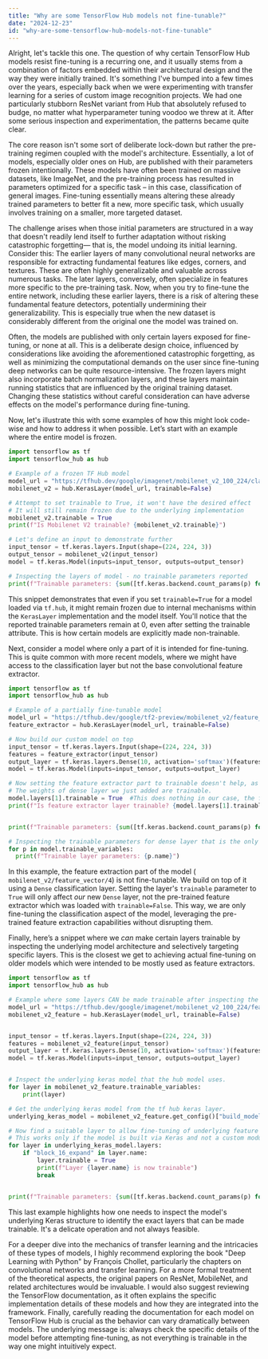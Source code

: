 ```yaml
---
title: "Why are some TensorFlow Hub models not fine-tunable?"
date: "2024-12-23"
id: "why-are-some-tensorflow-hub-models-not-fine-tunable"
---
```


Alright, let's tackle this one. The question of why certain TensorFlow Hub models resist fine-tuning is a recurring one, and it usually stems from a combination of factors embedded within their architectural design and the way they were initially trained. It's something I've bumped into a few times over the years, especially back when we were experimenting with transfer learning for a series of custom image recognition projects. We had one particularly stubborn ResNet variant from Hub that absolutely refused to budge, no matter what hyperparameter tuning voodoo we threw at it. After some serious inspection and experimentation, the patterns became quite clear.

The core reason isn't some sort of deliberate lock-down but rather the pre-training regimen coupled with the model's architecture. Essentially, a lot of models, especially older ones on Hub, are published with their parameters frozen intentionally. These models have often been trained on massive datasets, like ImageNet, and the pre-training process has resulted in parameters optimized for a specific task – in this case, classification of general images. Fine-tuning essentially means altering these already trained parameters to better fit a new, more specific task, which usually involves training on a smaller, more targeted dataset.

The challenge arises when those initial parameters are structured in a way that doesn't readily lend itself to further adaptation without risking catastrophic forgetting— that is, the model undoing its initial learning. Consider this: The earlier layers of many convolutional neural networks are responsible for extracting fundamental features like edges, corners, and textures. These are often highly generalizable and valuable across numerous tasks. The later layers, conversely, often specialize in features more specific to the pre-training task. Now, when you try to fine-tune the entire network, including these earlier layers, there is a risk of altering these fundamental feature detectors, potentially undermining their generalizability. This is especially true when the new dataset is considerably different from the original one the model was trained on.

Often, the models are published with only certain layers exposed for fine-tuning, or none at all. This is a deliberate design choice, influenced by considerations like avoiding the aforementioned catastrophic forgetting, as well as minimizing the computational demands on the user since fine-tuning deep networks can be quite resource-intensive. The frozen layers might also incorporate batch normalization layers, and these layers maintain running statistics that are influenced by the original training dataset. Changing these statistics without careful consideration can have adverse effects on the model's performance during fine-tuning.

Now, let's illustrate this with some examples of how this might look code-wise and how to address it when possible. Let’s start with an example where the entire model is frozen.

```python
import tensorflow as tf
import tensorflow_hub as hub

# Example of a frozen TF Hub model
model_url = "https://tfhub.dev/google/imagenet/mobilenet_v2_100_224/classification/5"
mobilenet_v2 = hub.KerasLayer(model_url, trainable=False)

# Attempt to set trainable to True, it won't have the desired effect
# It will still remain frozen due to the underlying implementation
mobilenet_v2.trainable = True
print(f"Is Mobilenet V2 trainable? {mobilenet_v2.trainable}")

# Let's define an input to demonstrate further
input_tensor = tf.keras.layers.Input(shape=(224, 224, 3))
output_tensor = mobilenet_v2(input_tensor)
model = tf.keras.Model(inputs=input_tensor, outputs=output_tensor)

# Inspecting the layers of model - no trainable parameters reported
print(f"Trainable parameters: {sum([tf.keras.backend.count_params(p) for p in model.trainable_variables])}")
```

This snippet demonstrates that even if you set `trainable=True` for a model loaded via `tf.hub`, it might remain frozen due to internal mechanisms within the `KerasLayer` implementation and the model itself. You'll notice that the reported trainable parameters remain at 0, even after setting the trainable attribute. This is how certain models are explicitly made non-trainable.

Next, consider a model where only a part of it is intended for fine-tuning. This is quite common with more recent models, where we might have access to the classification layer but not the base convolutional feature extractor.

```python
import tensorflow as tf
import tensorflow_hub as hub

# Example of a partially fine-tunable model
model_url = "https://tfhub.dev/google/tf2-preview/mobilenet_v2/feature_vector/4" # Note this is feature vector model
feature_extractor = hub.KerasLayer(model_url, trainable=False)

# Now build our custom model on top
input_tensor = tf.keras.layers.Input(shape=(224, 224, 3))
features = feature_extractor(input_tensor)
output_layer = tf.keras.layers.Dense(10, activation='softmax')(features) # 10 output classes
model = tf.keras.Model(inputs=input_tensor, outputs=output_layer)

# Now setting the feature extractor part to trainable doesn't help, as it does not have trainable parameter in the first place.
# The weights of dense layer we just added are trainable.
model.layers[1].trainable = True  #This does nothing in our case, the feature extractor itself isn't trainable.
print(f"Is feature extractor layer trainable? {model.layers[1].trainable}")


print(f"Trainable parameters: {sum([tf.keras.backend.count_params(p) for p in model.trainable_variables])}")

# Inspecting the trainable parameters for dense layer that is the only one we have access to.
for p in model.trainable_variables:
  print(f"Trainable layer parameters: {p.name}")
```

In this example, the feature extraction part of the model ( `mobilenet_v2/feature_vector/4`) is not fine-tunable. We build on top of it using a `Dense` classification layer. Setting the layer's `trainable` parameter to `True` will only affect *our* new `Dense` layer, not the pre-trained feature extractor which was loaded with `trainable=False`. This way, we are only fine-tuning the classification aspect of the model, leveraging the pre-trained feature extraction capabilities without disrupting them.

Finally, here’s a snippet where we *can* make certain layers trainable by inspecting the underlying model architecture and selectively targeting specific layers. This is the closest we get to achieving actual fine-tuning on older models which were intended to be mostly used as feature extractors.

```python
import tensorflow as tf
import tensorflow_hub as hub

# Example where some layers CAN be made trainable after inspecting the model.
model_url = "https://tfhub.dev/google/imagenet/mobilenet_v2_100_224/feature_vector/5"  # Feature vector this time
mobilenet_v2_feature = hub.KerasLayer(model_url, trainable=False)


input_tensor = tf.keras.layers.Input(shape=(224, 224, 3))
features = mobilenet_v2_feature(input_tensor)
output_layer = tf.keras.layers.Dense(10, activation='softmax')(features)
model = tf.keras.Model(inputs=input_tensor, outputs=output_layer)


# Inspect the underlying keras model that the hub model uses.
for layer in mobilenet_v2_feature.trainable_variables:
    print(layer)

# Get the underlying keras model from the tf hub keras layer.
underlying_keras_model = mobilenet_v2_feature.get_config()["build_model"]

# Now find a suitable layer to allow fine-tuning of underlying feature extractor
# This works only if the model is built via Keras and not a custom module.
for layer in underlying_keras_model.layers:
    if "block_16_expand" in layer.name:
        layer.trainable = True
        print(f"Layer {layer.name} is now trainable")
        break


print(f"Trainable parameters: {sum([tf.keras.backend.count_params(p) for p in model.trainable_variables])}")
```

This last example highlights how one needs to inspect the model's underlying Keras structure to identify the exact layers that can be made trainable. It's a delicate operation and not always feasible.

For a deeper dive into the mechanics of transfer learning and the intricacies of these types of models, I highly recommend exploring the book "Deep Learning with Python" by François Chollet, particularly the chapters on convolutional networks and transfer learning. For a more formal treatment of the theoretical aspects, the original papers on ResNet, MobileNet, and related architectures would be invaluable. I would also suggest reviewing the TensorFlow documentation, as it often explains the specific implementation details of these models and how they are integrated into the framework. Finally, carefully reading the documentation for each model on TensorFlow Hub is crucial as the behavior can vary dramatically between models. The underlying message is: always check the specific details of the model before attempting fine-tuning, as not everything is trainable in the way one might intuitively expect.
